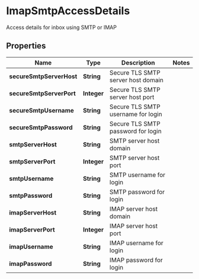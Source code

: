 

# ImapSmtpAccessDetails

Access details for inbox using SMTP or IMAP
## Properties

Name | Type | Description | Notes
------------ | ------------- | ------------- | -------------
**secureSmtpServerHost** | **String** | Secure TLS SMTP server host domain | 
**secureSmtpServerPort** | **Integer** | Secure TLS SMTP server host port | 
**secureSmtpUsername** | **String** | Secure TLS SMTP username for login | 
**secureSmtpPassword** | **String** | Secure TLS SMTP password for login | 
**smtpServerHost** | **String** | SMTP server host domain | 
**smtpServerPort** | **Integer** | SMTP server host port | 
**smtpUsername** | **String** | SMTP username for login | 
**smtpPassword** | **String** | SMTP password for login | 
**imapServerHost** | **String** | IMAP server host domain | 
**imapServerPort** | **Integer** | IMAP server host port | 
**imapUsername** | **String** | IMAP username for login | 
**imapPassword** | **String** | IMAP password for login | 



